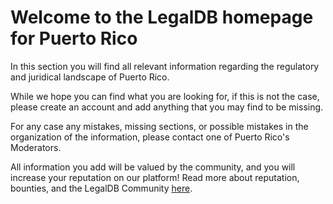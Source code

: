 <!-- TITLE: Puerto Rico -->
<!-- SUBTITLE: Welcome to the legalDB home of Puerto Rico -->

# Welcome to the LegalDB homepage for Puerto Rico

In this section you will find all relevant information regarding the regulatory and juridical landscape of Puerto Rico.

While we hope you can find what you are looking for, if this is not the case, please create an account and add anything that you may find to be missing.

For any case any mistakes, missing sections, or possible mistakes in the organization of the information, please contact one of Puerto Rico's Moderators.

All information you add will be valued by the community, and you will increase your reputation on our platform! Read more about reputation, bounties, and the LegalDB Community [here](http://legaldb.herokuapp.com/legaldb/community).
